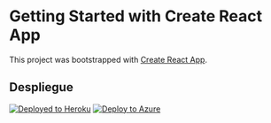 # Getting Started with Create React App

This project was bootstrapped with [Create React App](https://github.com/facebook/create-react-app).

## Despliegue

[![Deployed to Heroku](https://www.herokucdn.com/deploy/button.png)](https://ietaskplanner.herokuapp.com)
[![Deploy to Azure](https://aka.ms/deploytoazurebutton)](https://ietaskplanner.azurewebsites.net)


